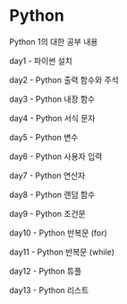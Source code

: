 # Python
Python 1의 대한 공부 내용

day1 - 파이썬 설치

day2 - Python 출력 함수와 주석

day3 - Python 내장 함수

day4 - Python 서식 문자

day5 - Python 변수

day6 - Python 사용자 입력

day7 - Python 연산자

day8 - Python 랜덤 함수

day9 - Python 조건문

day10 - Python 반복문 (for)

day11 - Python 반복문 (while)

day12 - Python 튜플

day13 - Python 리스트

